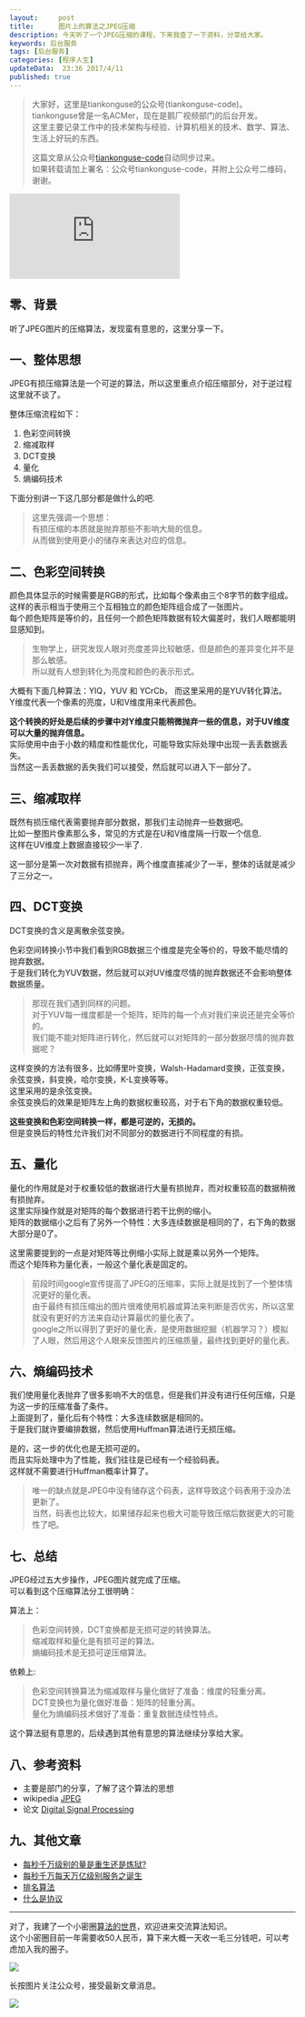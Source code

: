 ```yaml
---  
layout:     post  
title:      图片上的算法之JPEG压缩
description: 今天听了一个JPEG压缩的课程，下来我查了一下资料，分享给大家。    
keywords: 后台服务  
tags: [后台服务]  
categories: [程序人生]  
updateData:  23:36 2017/4/11  
published: true  
---  
```

  
  
>   
> 大家好，这里是tiankonguse的公众号(tiankonguse-code)。    
> tiankonguse曾是一名ACMer，现在是鹅厂视频部门的后台开发。    
> 这里主要记录工作中的技术架构与经验、计算机相关的技术、数学、算法、生活上好玩的东西。    
>      
> 这篇文章从公众号[tiankonguse-code](http://mp.weixin.qq.com/s/kjuZuB6l80e49rP_cJEr_g)自动同步过来。    
> 如果转载请加上署名：公众号tiankonguse-code，并附上公众号二维码，谢谢。    
>    
  

![](http://tiankonguse.com/lab/cloudLink/baidupan.php?url=/1915453531/2069686084.png)
  
  
  
## 零、背景  
  
听了JPEG图片的压缩算法，发现蛮有意思的，这里分享一下。  


## 一、整体思想


JPEG有损压缩算法是一个可逆的算法，所以这里重点介绍压缩部分，对于逆过程这里就不谈了。  


整体压缩流程如下：  
  
  
1. 色彩空间转换  
2. 缩减取样  
3. DCT变换  
4. 量化  
5. 熵编码技术  


下面分别讲一下这几部分都是做什么的吧.  

>  
> 这里先强调一个思想：  
> 有损压缩的本质就是抛弃那些不影响大局的信息。  
> 从而做到使用更小的储存来表达对应的信息。  
>  


## 二、色彩空间转换


颜色具体显示的时候需要是RGB的形式，比如每个像素由三个8字节的数字组成。  
这样的表示相当于使用三个互相独立的颜色矩阵组合成了一张图片。  
每个颜色矩阵是等价的，且任何一个颜色矩阵数据有较大偏差时，我们人眼都能明显感知到。  


> 
> 生物学上，研究发现人眼对亮度差异比较敏感，但是颜色的差异变化并不是那么敏感。  
> 所以就有人想到转化为亮度和颜色的表示形式。  
> 


大概有下面几种算法：YIQ，YUV 和 YCrCb， 而这里采用的是YUV转化算法。   
Y维度代表一个像素的亮度，U和V维度用来代表颜色。    


**这个转换的好处是后续的步骤中对Y维度只能稍微抛弃一些的信息，对于UV维度可以大量的抛弃信息。**  
实际使用中由于小数的精度和性能优化，可能导致实际处理中出现一丢丢数据丢失。  
当然这一丢丢数据的丢失我们可以接受，然后就可以进入下一部分了。  



## 三、缩减取样

既然有损压缩代表需要抛弃部分数据，那我们主动抛弃一些数据吧。  
比如一整图片像素那么多，常见的方式是在U和V维度隔一行取一个信息.  
这样在UV维度上数据直接较少一半了.     


这一部分是第一次对数据有损抛弃，两个维度直接减少了一半，整体的话就是减少了三分之一。  


## 四、DCT变换

DCT变换的含义是离散余弦变换。  


色彩空间转换小节中我们看到RGB数据三个维度是完全等价的，导致不能尽情的抛弃数据。  
于是我们转化为YUV数据，然后就可以对UV维度尽情的抛弃数据还不会影响整体数据质量。


> 
> 那现在我们遇到同样的问题。  
> 对于YUV每一维度都是一个矩阵，矩阵的每一个点对我们来说还是完全等价的。  
> 我们能不能对矩阵进行转化，然后就可以对矩阵的一部分数据尽情的抛弃数据呢？  
> 


这样变换的方法有很多，比如傅里叶变换，Walsh-Hadamard变换，正弦变换，余弦变换，斜变换，哈尔变换，K-L变换等等。  
这里采用的是余弦变换。  
余弦变换后的效果是矩阵左上角的数据权重较高，对于右下角的数据权重较低。  


**这些变换和色彩空间转换一样，都是可逆的，无损的。**  
但是变换后的特性允许我们对不同部分的数据进行不同程度的有损。  


## 五、量化


量化的作用就是对于权重较低的数据进行大量有损抛弃，而对权重较高的数据稍微有损抛弃。  
这里实际操作就是对矩阵的每个数据进行若干比例的缩小。  
矩阵的数据缩小之后有了另外一个特性：大多连续数据是相同的了，右下角的数据大部分是0了。  


这里需要提到的一点是对矩阵等比例缩小实际上就是乘以另外一个矩阵。  
而这个矩阵称为量化表，一般这个量化表是固定的。  

> 
> 前段时间google宣传提高了JPEG的压缩率，实际上就是找到了一个整体情况更好的量化表。  
> 由于最终有损压缩出的图片很难使用机器或算法来判断是否优劣，所以这里就没有更好的方法来自动计算最优的量化表了。  
> google之所以得到了更好的量化表，是使用数据挖掘（机器学习？）模拟了人眼，然后用这个人眼来反馈图片的压缩质量，最终找到更好的量化表。  
> 


## 六、熵编码技术


我们使用量化表抛弃了很多影响不大的信息，但是我们并没有进行任何压缩，只是为这一步的压缩准备了条件。  
上面提到了，量化后有个特性：大多连续数据是相同的。    
于是我们就许要编排数据，然后使用Huffman算法进行无损压缩。  


是的，这一步的优化也是无损可逆的。  
而且实际处理中为了性能，我们往往是已经有一个经验码表。  
这样就不需要进行Huffman概率计算了。  


>  
> 唯一的缺点就是JPEG中没有储存这个码表，这样导致这个码表用于没办法更新了。  
> 当然，码表也比较大，如果储存起来也极大可能导致压缩后数据更大的可能性了吧。  
>  


## 七、总结  


JPEG经过五大步操作，JPEG图片就完成了压缩。  
可以看到这个压缩算法分工很明确：  
  
  
算法上：  

>  
>  色彩空间转换，DCT变换都是无损可逆的转换算法。  
>  缩减取样和量化是有损可逆的算法。  
>  熵编码技术是无损可逆压缩算法。  
>  


依赖上:  

>  
>  色彩空间转换算法为缩减取样与量化做好了准备：维度的轻重分离。  
>  DCT变换也为量化做好准备：矩阵的轻重分离。  
>  量化为熵编码技术做好了准备：重复数据连续性特点。  
>  


这个算法挺有意思的，后续遇到其他有意思的算法继续分享给大家。  

  
  
## 八、参考资料
  
* 主要是部门的分享，了解了这个算法的思想   
* wikipedia [JPEG](https://zh.wikipedia.org/wiki/JPEG)  
* 论文 [Digital Signal Processing](http://www.analog.com/media/en/technical-documentation/dsp-book/dsp_book_frontmat.pdf)  
  

## 九、其他文章


* [每秒千万级别的量是重生还是炼狱?](http://mp.weixin.qq.com/s/enDLT-YE2BQWVFFm3xHjXA)   
* [每秒千万每天万亿级别服务之诞生](http://mp.weixin.qq.com/s/6taVob0DFx7K5QK-l4nmxQ)  
* [排名算法](http://mp.weixin.qq.com/s/2Y8yS89fLeb019z_TaoYhw)    
* [什么是协议](http://mp.weixin.qq.com/s/kjuZuB6l80e49rP_cJEr_g)

  
<hr>  
  
  
对了，我建了一个小密圈[算法的世界](https://wx.xiaomiquan.com/mweb/views/joingroup/join_group.html?group_id=281548515451&secret=r0krqw9fw0at24vxjxo1uo4k0h4lfe47&extra=d67ce0c25ec91252b3af846a10154c9e9d4cb50c763fee178acd68cd2c2e09ee)，欢迎进来交流算法知识。  
这个小密圈目前一年需要收50人民币，算下来大概一天收一毛三分钱吧，可以考虑加入我的圈子。  
  
![](https://res.tiankonguse.com/images/suanfa_xiaomiquan.jpg)  
  
  
长按图片关注公众号，接受最新文章消息。   
  
![](https://res.tiankonguse.com/images/weixin-50cm.jpg)  
  
  
  